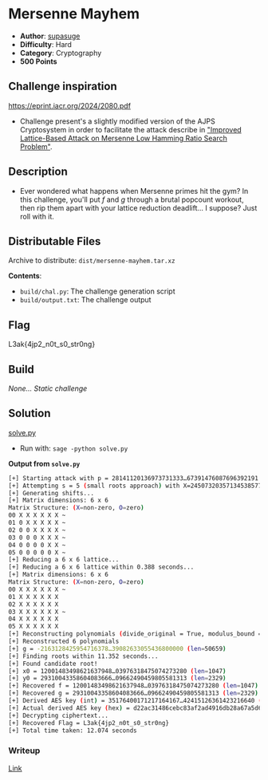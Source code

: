 # Mersenne Mayhem
- **Author**: [supasuge](https://github.com/supasuge) 
- **Difficulty**: Hard
- **Category**: Cryptography
- **500 Points**

## Challenge inspiration

https://eprint.iacr.org/2024/2080.pdf



- Challenge present's a slightly modified version of the AJPS Cryptosystem in order to facilitate the attack describe in ["Improved Lattice-Based Attack on Mersenne Low Hamming Ratio Search Problem"](https://eprint.iacr.org/2024/2080.pdf).

## Description

- Ever wondered what happens when Mersenne primes hit the gym? In this challenge, you'll put $f$ and $g$ through a brutal popcount workout, then rip them apart with your lattice reduction deadlift... I suppose? Just roll with it.

## Distributable Files

Archive to distribute: `dist/mersenne-mayhem.tar.xz`

**Contents**:

- `build/chal.py`: The challenge generation script
- `build/output.txt`: The challenge output

## Flag
L3ak{4jp2_n0t_s0_str0ng}

## Build

*None... Static challenge*

## Solution

[solve.py](./solution/solve.py)
- Run with: `sage -python solve.py`

**Output from `solve.py`**

```bash
[+] Starting attack with p = 28141120136973731333…67391476087696392191 (len=3376), h = 14205552563390290076…27648438450206074052 (len=3376), xi1 = 0.31, xi2 = 0.69, w = 10
[+] Attempting s = 5 (small roots approach) with X=24507320357134538577…01532531280973922304 (len=1047), Y=11482740555423139906…61487542019554279424 (len=2330)
[+] Generating shifts...
[+] Matrix dimensions: 6 x 6
Matrix Structure: (X=non-zero, O=zero)
00 X X X X X X ~
01 0 X X X X X ~
02 0 0 X X X X ~
03 0 0 0 X X X ~
04 0 0 0 0 X X ~
05 0 0 0 0 0 X ~
[+] Reducing a 6 x 6 lattice...
[+] Reducing a 6 x 6 lattice within 0.388 seconds...
[+] Matrix dimensions: 6 x 6
Matrix Structure: (X=non-zero, O=zero)
00 X X X X X X ~
01 X X X X X X 
02 X X X X X X 
03 X X X X X X ~
04 X X X X X X 
05 X X X X X X 
[+] Reconstructing polynomials (divide_original = True, modulus_bound = True, divide_gcd = True)...
[+] Reconstructed 6 polynomials
[+] g = -2163128425954716378…39082633055436800000 (len=50659)
[+] Finding roots within 11.352 seconds...
[+] Found candidate root!
[+] x0 = 12001483498621637948…03976318475074273280 (len=1047)
[+] y0 = 29310043358604083666…09662490459805581313 (len=2329)
[+] Recovered f = 12001483498621637948…03976318475074273280 (len=1047)
[+] Recovered g = 29310043358604083666…09662490459805581313 (len=2329)
[+] Derived AES key (int) = 35176400171217164167…42415126361423216640 (len=3375)
[+] Actual derived AES key (hex) = d22ac31486cebc83af2ad4916db28a67a5d63c5e211fc7dad672e0321daef593
[+] Decrypting ciphertext...
[+] Recovered Flag = L3ak{4jp2_n0t_s0_str0ng}
[+] Total time taken: 12.074 seconds
```

### Writeup
[Link](https://github.com/supasuge/My-CTF-Challenges/blob/main/L3akCTF2025/mersenne-mayhem/solution/Mersenne%20Mayhem.pdf)
